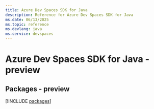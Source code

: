 ```yaml
---
title: Azure Dev Spaces SDK for Java
description: Reference for Azure Dev Spaces SDK for Java
ms.date: 06/13/2025
ms.topic: reference
ms.devlang: java
ms.service: devspaces
---
```

# Azure Dev Spaces SDK for Java - preview
## Packages - preview
[!INCLUDE [packages](dev-spaces-index.md)]